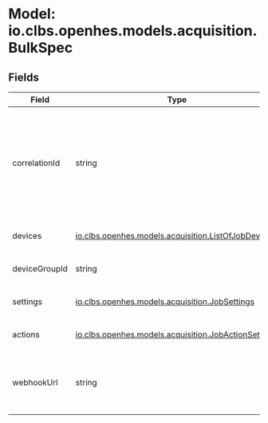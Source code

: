 # Model: io.clbs.openhes.models.acquisition.BulkSpec

## Fields

| Field | Type | Description |
| --- | --- | --- |
| correlationId | string | @gqltype: UUID<br><br>The correlation identifier, e.g. to define relation to non-homogenous group. |
| devices | [io.clbs.openhes.models.acquisition.ListOfJobDeviceId](model-io-clbs-openhes-models-acquisition-listofjobdeviceid.md) | The list of devices in the bulk. |
| deviceGroupId | string | The device group identifier. |
| settings | [io.clbs.openhes.models.acquisition.JobSettings](model-io-clbs-openhes-models-acquisition-jobsettings.md) | The bulk-shared job settings. |
| actions | [io.clbs.openhes.models.acquisition.JobActionSet](model-io-clbs-openhes-models-acquisition-jobactionset.md) | The list actions to be executed. |
| webhookUrl | string | The webhook URL to call when the bulk is completed. |

